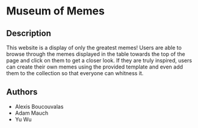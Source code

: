 # Museum of Memes

## Description

This website is a display of only the greatest memes! Users are able to browse through the memes displayed in the table towards the top of the page and click on them to get a closer look. If they are truly inspired, users can create their own memes using the provided template and even add them to the collection so that everyone can whitness it.

## Authors
* Alexis Boucouvalas
* Adam Mauch
* Yu Wu
